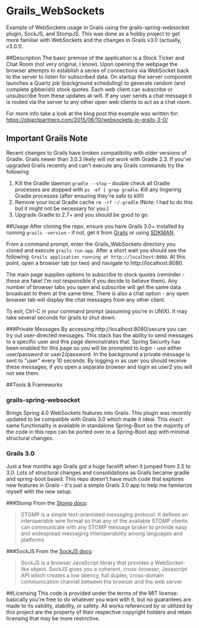 # Grails_WebSockets
Example of WebSockets usage in Grails using the grails-spring-websocket plugin, SockJS, and StompJS. This was done as a hobby project to get more familiar with WebSockets and the changes in Grails v3.0 (actually, v3.0.1).

##Description
The basic premise of the application is a Stock Ticker and Chat Room (not very original, I know). Upon opening the webpage the browser attempts to establish a series of connections via WebSocket back to the server to listen for subscribed data. On startup the server component launches a Quartz job (background scheduling) to generate random (and complete gibberish) stock quotes. Each web client can subscribe or unsubscribe from these updates at-will. If any user sends a chat message it is routed via the server to any other open web clients to act as a chat room.

For more info take a look at the blog post this example was written for: https://objectpartners.com/2015/06/10/websockets-in-grails-3-0/

## Important Grails Note
Recent changes to Grails have broken compatibility with older versions of Gradle. Grails newer than 3.0.3 likely will not work with Gradle 2.3. If you've upgraded Grails recently and can't execute any Grails commands try the following:
1. Kill the Gradle daemon `gradle --stop` - double check all Gradle processes are stopped with `ps -ef | grep gradle`. Kill any lingering Gradle processes (after ensuring they're safe to kill!)
2. Remove your local Gradle cache `rm -rf ~/.gradle` (Note: I had to do this but it might not be necessary for you.)
3. Upgrade Gradle to 2.7+ and you should be good to go.

##Usage
After cloning the repo, ensure you have Grails 3.0+ installed by running `grails -version` - if not, get it from [Grails](https://grails.org/) or using [SDKMAN](http://sdkman.io/). 

From a command prompt, enter the Grails_WebSockets directory you cloned and execute `grails run-app`. After a short wait you should see the following: `Grails application running at http://localhost:8080`. At this point, open a browser tab (or two) and navigate to http://localhost:8080.

The main page supplies options to subscribe to stock quotes (reminder - these are fake! I'm not responsible if you decide to believe them). Any number of browser tabs you open and subscribe will get the same data broadcast to them at the same time. There is also a chat option - any open browser tab will display the chat messages from any other client.

To exit, Ctrl-C in your command prompt (assuming you're in UNIX). It may take several seconds for grails to shut down.

###Private Messages
By accessing http://localhost:8080/secure you can try out user-directed messages. This stack has the ability to send messages to a specific user and this page demonstrates that. Spring Security has been enabled for this page so you will be prompted to login - use either user/password or user2/password. In the background a private message is sent to "user" every 10 seconds. By logging in as user you should receive these messages; if you open a separate browser and login as user2 you will not see them.

##Tools & Frameworks
### grails-spring-websocket
Brings Spring 4.0 WebSockets features into Grails. This plugin was recently updated to be compatible with Grails 3.0 which made it ideal. This exact same functionality is available in standalone Spring-Boot so the majority of the code in this repo can be ported over to a Spring-Boot app with minimal structural changes.

### Grails 3.0
Just a few months ago Grails got a huge facelift when it jumped from 2.5 to 3.0. Lots of structural changes and consolidations as Grails became gradle and spring-boot based. This repo doesn't have much code that explores new features in Grails - it's just a simple Grails 3.0 app to help me familarize myself with the new setup.

###Stomp
From the [Stomp docs](http://jmesnil.net/stomp-websocket/doc/):
>STOMP is a simple text-orientated messaging protocol. It defines an interoperable wire format so that any of the available STOMP clients can communicate with any STOMP message broker to provide easy and widespread messaging interoperability among languages and platforms

###SockJS
From the [SockJS docs](https://github.com/sockjs/sockjs-client):
>SockJS is a browser JavaScript library that provides a WebSocket-like object. SockJS gives you a coherent, cross-browser, Javascript API which creates a low latency, full duplex, cross-domain communication channel between the browser and the web server.

##Licensing
This code is provided under the terms of the MIT license: basically you're free to do whatever you want with it, but no guarantees are made to its validity, stability, or safety. All works referenced by or utilized by this project are the property of their respective copyright holders and retain licensing that may be more restrictive.
